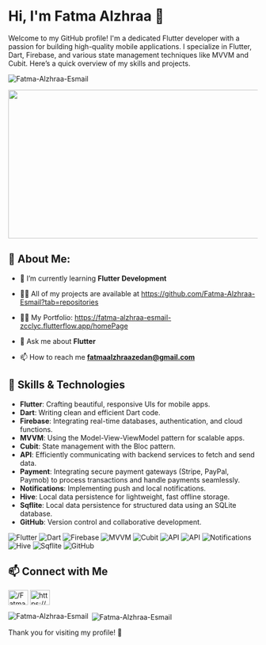 # Hi, I'm Fatma Alzhraa 👋

Welcome to my GitHub profile! I'm a dedicated Flutter developer with a passion for building high-quality mobile applications. I specialize in Flutter, Dart, Firebase, and various state management techniques like MVVM and Cubit. Here’s a quick overview of my skills and projects.

<p align="left"> <img src="https://komarev.com/ghpvc/?username=Fatma-Alzhraa-Esmail&label=Profile%20views&color=0e75b6&style=flat" alt="Fatma-Alzhraa-Esmail" /> </p>

<div align="center">
  <img src="https://media.giphy.com/media/dWesBcTLavkZuG35MI/giphy.gif" width="600" height="300"/> 
</div>

## 💫 About Me:

- 🌱 I’m currently learning **Flutter Development**

- 👨‍💻 All of my projects are available at https://github.com/Fatma-Alzhraa-Esmail?tab=repositories
- 👨‍💻 My Portfolio: https://fatma-alzhraa-esmail-zcclyc.flutterflow.app/homePage

- 💬 Ask me about **Flutter**

- 📫 How to reach me **fatmaalzhraazedan@gmail.com**
  

## 🚀 Skills & Technologies

- **Flutter**: Crafting beautiful, responsive UIs for mobile apps.
- **Dart**: Writing clean and efficient Dart code.
- **Firebase**: Integrating real-time databases, authentication, and cloud functions.
- **MVVM**: Using the Model-View-ViewModel pattern for scalable apps.
- **Cubit**: State management with the Bloc pattern.
- **API**: Efficiently communicating with backend services to fetch and send data.
- **Payment**: Integrating secure payment gateways (Stripe, PayPal, Paymob) to process transactions and handle payments seamlessly.
- **Notifications**: Implementing push and local notifications.
- **Hive**: Local data persistence for lightweight, fast offline storage.
- **Sqflite**: Local data persistence for structured data using an SQLite database.
- **GitHub**: Version control and collaborative development.

![Flutter](https://img.shields.io/badge/Flutter-02569B?style=flat&logo=flutter&logoColor=white)
![Dart](https://img.shields.io/badge/Dart-0175C2?style=flat&logo=dart&logoColor=white)
![Firebase](https://img.shields.io/badge/Firebase-FFCA28?style=flat&logo=firebase&logoColor=black)
![MVVM](https://img.shields.io/badge/MVVM-4B8BF5?style=flat&logo=none&logoColor=white)
![Cubit](https://img.shields.io/badge/Cubit-0084FF?style=flat&logo=none&logoColor=white)
![API](https://img.shields.io/badge/API-COLOR.svg)
![API](https://img.shields.io/badge/Payment-red.svg)
![Notifications](https://img.shields.io/badge/Notifications-blue.svg)
![Hive](https://img.shields.io/badge/Hive_DB-red.svg)
![Sqflite](https://img.shields.io/badge/Sqflite_DB-red.svg)
![GitHub](https://img.shields.io/badge/GitHub-181717?style=flat&logo=github&logoColor=white)

## 📫 Connect with Me


<p align="left">
<a href="https://www.linkedin.com/in/fatma-alzhraa-esmail/" target="blank"><img align="center" src="https://raw.githubusercontent.com/rahuldkjain/github-profile-readme-generator/master/src/images/icons/Social/linked-in-alt.svg" alt="/Fatma-Alzhraa-Esmail-899957258" height="30" width="40" /></a>
<a href="https://www.facebook.com/fatimaalzhraa.esmail" target="blank"><img align="center" src="https://raw.githubusercontent.com/rahuldkjain/github-profile-readme-generator/master/src/images/icons/Social/facebook.svg" alt="https://www.facebook.com/fatimaalzhraa.esmail" height="30" width="40" /></a>
</p>



<p><img align="left" src="https://github-readme-stats.vercel.app/api/top-langs?username=Fatma-Alzhraa-Esmail&show_icons=true&locale=en&layout=compact" alt="Fatma-Alzhraa-Esmail" /></p>

<p>&nbsp;<img align="center" src="https://github-readme-stats.vercel.app/api?username=Fatma-Alzhraa-Esmail&show_icons=true&locale=en" alt="Fatma-Alzhraa-Esmail" /></p>



Thank you for visiting my profile! 🌟
